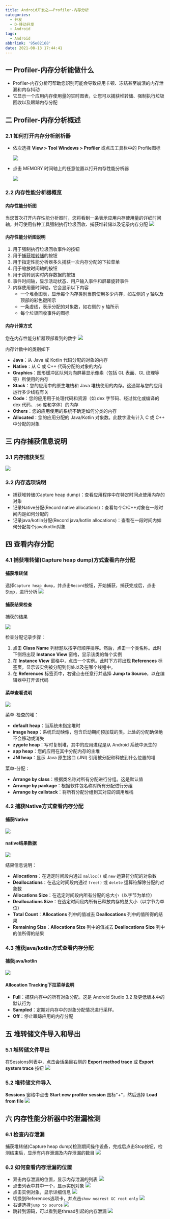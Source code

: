 ```yaml
---
title: Android开发之——Profiler-内存分析
categories:
  - 开发
  - D-移动开发
  - Android
tags:
  - Android
abbrlink: '95e02168'
date: 2021-08-13 17:44:41
---
```

## 一 Profiler-内存分析能做什么

* Profiler-内存分析可帮助您识别可能会导致应用卡顿、冻结甚至崩溃的内存泄漏和内存抖动
* 它显示一个应用内存使用量的实时图表，让您可以捕获堆转储、强制执行垃圾回收以及跟踪内存分配

<!--more-->

## 二 Profiler-内存分析概述

### 2.1 如何打开内存分析剖析器

* 依次选择 **View > Tool Windows > Profiler** 或点击工具栏中的 Profile图标

  ![][1]
  
* 点击 MEMORY 时间轴上的任意位置以打开内存性能分析器

  ![][2]
### 2.2 内存性能分析器概览
####  内存性能分析图
当您首次打开内存性能分析器时，您将看到一条表示应用内存使用量的详细时间轴，并可使用各种工具强制执行垃圾回收、捕获堆转储以及记录内存分配
![][3]

#### 内存性能分析图说明

1. 用于强制执行垃圾回收事件的按钮
2. 用于[捕获堆转储](https://developer.android.google.cn/studio/profile/memory-profiler#capture-heap-dump)的按钮
3. 用于指定性能分析器多久捕获一次内存分配的下拉菜单
4. 用于缩放时间轴的按钮
5. 用于跳转到实时内存数据的按钮
6. 事件时间轴，显示活动状态、用户输入事件和屏幕旋转事件
7. 内存使用量时间轴，它会显示以下内容
   - 一个堆叠图表，显示每个内存类别当前使用多少内存，如左侧的 y 轴以及顶部的彩色键所示
   - 一条虚线，表示分配的对象数，如右侧的 y 轴所示
   - 每个垃圾回收事件的图标

#### 内存计算方式
您在内存性能分析器顶部看到的数字
![][4]

内存计数中的类别如下

* **Java**：从 Java 或 Kotlin 代码分配的对象的内存
* **Native**：从 C 或 C++ 代码分配的对象的内存
* **Graphics**：图形缓冲区队列为向屏幕显示像素（包括 GL 表面、GL 纹理等等）所使用的内存
* **Stack**：您的应用中的原生堆栈和 Java 堆栈使用的内存。这通常与您的应用运行多少线程有关
* **Code**：您的应用用于处理代码和资源（如 dex 字节码、经过优化或编译的 dex 代码、.so 库和字体）的内存
* **Others**：您的应用使用的系统不确定如何分类的内存
* **Allocated**：您的应用分配的 Java/Kotlin 对象数。此数字没有计入 C 或 C++ 中分配的对象

## 三 内存捕获信息说明

### 3.1 内存捕获类型
![][5]

### 3.2 内存选项说明

* 捕获堆转储(Capture heap dump)：查看应用程序中在特定时间点使用内存的对象
* 记录Native分配(Record native allocations)：查看每个C/C++对象在一段时间内是如何分配的
* 记录java/kotlin分配(Record java/kotlin allocations)：查看在一段时间内如何分配每个java/kotlin对象

## 四 查看内存分配

### 4.1 捕获堆转储(Capture heap dump)方式查看内存分配

####  捕获堆转储

选择`Capture heap dump`，并点击`Record`按钮，开始捕获，捕获完成后，点击Stop，进行分析
![][6]

#### 捕获结果检查

捕获的结果

![][7]

检查分配记录步骤：

1. 点击 **Class Name** 列标题以按字母顺序排序。然后，点击一个类名称。此时下侧将出现 **Instance View** 窗格，显示该类的每个实例
2. 在 **Instance View** 窗格中，点击一个实例。此时下方将出现 **References** 标签页，显示该实例被分配到何处以及在哪个线程中。
3. 在 **References** 标签页中，右键点击任意行并选择 **Jump to Source**，以在编辑器中打开该代码

#### 菜单查看说明

![][8]

菜单-检查的堆：

* **default heap**：当系统未指定堆时
* **image heap**：系统启动映像，包含启动期间预加载的类。此处的分配确保绝不会移动或消失
* **zygote heap**：写时复制堆，其中的应用进程是从 Android 系统中派生的
* **app heap**：您的应用在其中分配内存的主堆
* **JNI heap**：显示 Java 原生接口 (JNI) 引用被分配和释放到什么位置的堆

菜单-分配：

* **Arrange by class**：根据类名称对所有分配进行分组。这是默认值
* **Arrange by package**：根据软件包名称对所有分配进行分组
* **Arrange by callstack**：将所有分配分组到其对应的调用堆栈

### 4.2 捕获Native方式查看内存分配

#### 捕获Native
![][9]

#### native结果数据
![][10]

结果信息说明：

* **Allocations**：在选定时间段内通过 `malloc()` 或 `new` 运算符分配的对象数
* **Deallocations**：在选定时间段内通过 `free()` 或 `delete` 运算符解除分配的对象数
* **Allocations Size**：在选定时间段内所有分配的总大小（以字节为单位）
* **Deallocations Size**：在选定时间段内所有已释放内存的总大小（以字节为单位）
* **Total Count**：**Allocations** 列中的值减去 **Deallocations** 列中的值所得的结果
* **Remaining Size**：**Allocations Size** 列中的值减去 **Deallocations Size** 列中的值所得的结果

### 4.3 捕获java/kotlin方式查看内存分配

#### 捕获java/kotlin
![][11]

####  Allocation Tracking下拉菜单说明

* **Full**：捕获内存中的所有对象分配。这是 Android Studio 3.2 及更低版本中的默认行为
* **Sampled**：定期对内存中的对象分配情况进行采样。
* **Off**：停止跟踪应用的内存分配

## 五 堆转储文件导入和导出

### 5.1  堆转储文件导出

在Sessions列表中，点击会话条目右侧的 **Export method trace** 或 **Export system trace** 按钮
![][12]

### 5.2  堆转储文件导入

**Sessions** 窗格中点击 **Start new profiler session** 图标"+"，然后选择 **Load from file**
![][13]

## 六 内存性能分析器中的泄漏检测

### 6.1 检查内存泄漏

捕获堆转储(Capture heap dump)检测期间操作设备，完成后点击Stop按钮，检测结束后，显示有内存泄漏及内存泄漏的数目
![][14]

### 6.2 如何查看内存泄漏的位置

* 双击内存泄漏的位置，显示内存泄漏的列表
  ![][15]
* 点击列表中其中一个，显示实例对象
  ![][16]
* 点击实例对象，显示详细信息
  ![][17]
* 切换到References选项卡，并点击`show nearest GC root only`
  ![][18]
* 右键选择`jump to source`
  ![][19]
* 跳转到源码，可以看到是thread引起的内存泄漏
  ![][20]




[1]:https://cdn.staticaly.com/gh/PGzxc/CDN/master/blog-android/android-profiler-memory-all-view.png
[2]:https://cdn.staticaly.com/gh/PGzxc/CDN/master/blog-android/android-profiler-memory-click-open.png
[3]:https://cdn.staticaly.com/gh/PGzxc/CDN/master/blog-android/android-profiler-memory-profiler-callouts.png
[4]:https://cdn.staticaly.com/gh/PGzxc/CDN/master/blog-android/android-profiler-memory-profiler-number.png
[5]:https://cdn.staticaly.com/gh/PGzxc/CDN/master/blog-android/android-profiler-memory-record-type.png
[6]:https://cdn.staticaly.com/gh/PGzxc/CDN/master/blog-android/android-profiler-memory-trace.gif
[7]:https://cdn.staticaly.com/gh/PGzxc/CDN/master/blog-android/android-profiler-memory-heap-dump.png
[8]:https://cdn.staticaly.com/gh/PGzxc/CDN/master/blog-android/android-profiler-memory-trace-menu.gif
[9]:https://cdn.staticaly.com/gh/PGzxc/CDN/master/blog-android/android-profiler-memory-native-trace.gif
[10]:https://cdn.staticaly.com/gh/PGzxc/CDN/master/blog-android/android-profiler-memory-native-allocate.png
[11]:https://cdn.staticaly.com/gh/PGzxc/CDN/master/blog-android/android-profiler-memory-java-trace.gif
[12]:https://cdn.staticaly.com/gh/PGzxc/CDN/master/blog-android/android-profiler-memory-export.png
[13]:https://cdn.staticaly.com/gh/PGzxc/CDN/master/blog-android/android-profiler-memory-import.png
[14]:https://cdn.staticaly.com/gh/PGzxc/CDN/master/blog-android/android-profiler-memory-leak.png
[15]:https://cdn.staticaly.com/gh/PGzxc/CDN/master/blog-android/android-profiler-memory-leak-list.png
[16]:https://cdn.staticaly.com/gh/PGzxc/CDN/master/blog-android/android-profiler-memory-leak-instance.png
[17]:https://cdn.staticaly.com/gh/PGzxc/CDN/master/blog-android/android-profiler-memory-leak-details.png
[18]:https://cdn.staticaly.com/gh/PGzxc/CDN/master/blog-android/android-profiler-memory-leak-reference.png
[19]:https://cdn.staticaly.com/gh/PGzxc/CDN/master/blog-android/android-profiler-memory-leak-jumpsource.png
[20]:https://cdn.staticaly.com/gh/PGzxc/CDN/master/blog-android/android-profiler-memory-leak-jumpsource-info.png